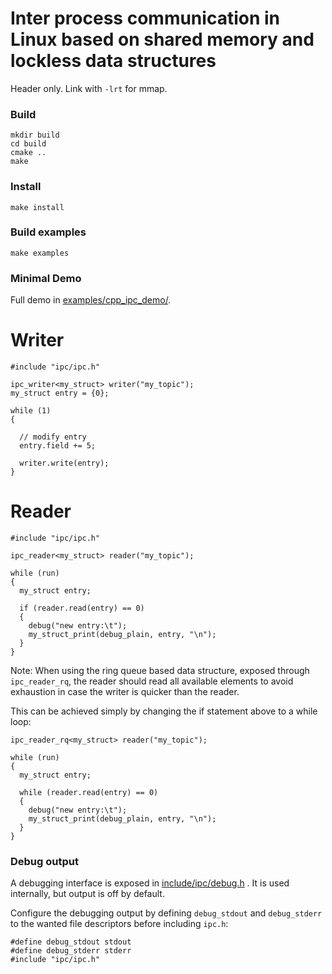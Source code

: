 
# Inter process communication in Linux based on shared memory and lockless data structures

Header only.
Link with `-lrt` for mmap.

### Build
```
mkdir build
cd build
cmake ..
make
```

### Install
```
make install
```

### Build examples
```
make examples
```

### Minimal Demo
Full demo in [examples/cpp_ipc_demo/](examples/cpp_ipc_demo/).

# Writer
```
#include "ipc/ipc.h"

ipc_writer<my_struct> writer("my_topic");
my_struct entry = {0};

while (1)
{

  // modify entry
  entry.field += 5;

  writer.write(entry);
}
```

# Reader
```
#include "ipc/ipc.h"

ipc_reader<my_struct> reader("my_topic");

while (run)
{
  my_struct entry;

  if (reader.read(entry) == 0)
  {
    debug("new entry:\t");
    my_struct_print(debug_plain, entry, "\n");
  }
}
```

Note: When using the ring queue based data structure, exposed through `ipc_reader_rq`,
the reader should read all available elements to avoid exhaustion in case the writer is
quicker than the reader.

This can be achieved simply by changing the if statement above to a while loop:


```
ipc_reader_rq<my_struct> reader("my_topic");

while (run)
{
  my_struct entry;

  while (reader.read(entry) == 0)
  {
    debug("new entry:\t");
    my_struct_print(debug_plain, entry, "\n");
  }
}
```

### Debug output

A debugging interface is exposed in [include/ipc/debug.h](include/ipc/debug.h) .
It is used internally, but output is off by default.

Configure the debugging output by defining `debug_stdout` and `debug_stderr` to the wanted file descriptors before including `ipc.h`:

```
#define debug_stdout stdout
#define debug_stderr stderr
#include "ipc/ipc.h"
```
